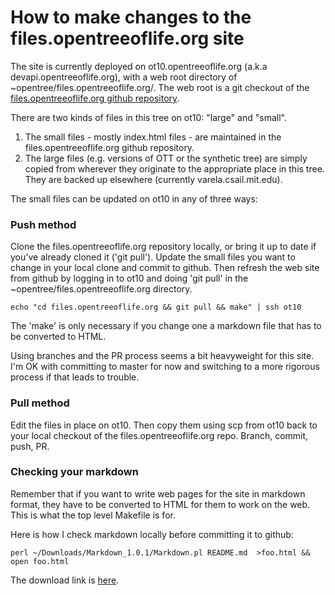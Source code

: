 # How to make changes to the files.opentreeoflife.org site

The site is currently deployed on ot10.opentreeoflife.org (a.k.a
devapi.opentreeoflife.org), with a web root directory of
~opentree/files.opentreeoflife.org/.  The web root is a git checkout
of the [files.opentreeoflife.org github repository](https://github.com/OpenTreeOfLife/files.opentreeoflife.org).

There are two kinds of files in this tree on ot10: "large" and "small".

1. The small files - mostly index.html files - are maintained in the 
files.opentreeoflife.org github repository.
2. The large files (e.g. versions of OTT or the synthetic tree) are simply
copied from wherever they originate to the appropriate place in this tree.
They are backed up elsewhere (currently varela.csail.mit.edu).

The small files can be updated on ot10 in any of three ways:

### Push method

Clone the files.opentreeoflife.org repository locally, or bring it up
to date if you've already cloned it ('git pull').  Update the small
files you want to change in your local clone and commit to github.
Then refresh the web site from github by logging in to ot10 and doing
'git pull' in the ~opentree/files.opentreeoflife.org directory.

    echo "cd files.opentreeoflife.org && git pull && make" | ssh ot10

The 'make' is only necessary if you change one a markdown file that
has to be converted to HTML.

Using branches and the PR process seems a bit heavyweight for this
site.  I'm OK with committing to master for now and switching to a
more rigorous process if that leads to trouble.

### Pull method

Edit the files in place on ot10.  Then copy them using scp from ot10
back to your local checkout of the files.opentreeoflife.org repo.
Branch, commit, push, PR.

### Checking your markdown

Remember that if you want to write web pages for the site in markdown
format, they have to be converted to HTML for them to work on the
web.  This is what the top level Makefile is for.

Here is how I check markdown locally before committing it to github:

    perl ~/Downloads/Markdown_1.0.1/Markdown.pl README.md  >foo.html && open foo.html

The download link is [here](http://daringfireball.net/projects/markdown/).
